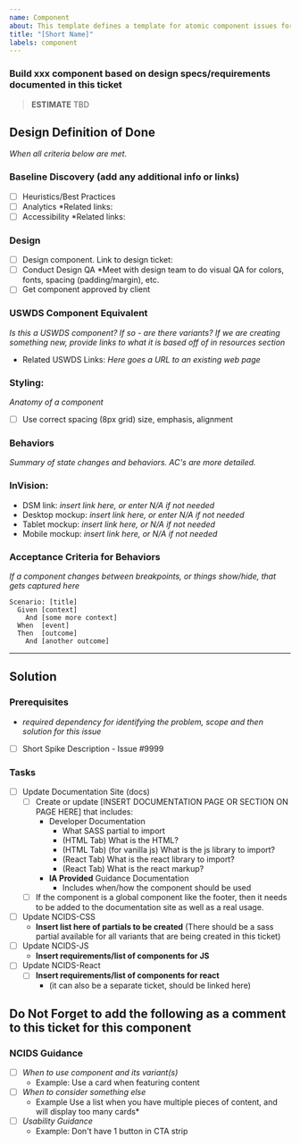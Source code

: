 ```yaml
---
name: Component
about: This template defines a template for atomic component issues for the Design System.
title: "[Short Name]"
labels: component
---
```


### Build xxx component based on design specs/requirements documented in this ticket

> **ESTIMATE** TBD

## Design Definition of Done
*When all criteria below are met.*

### Baseline Discovery (add any additional info or links)
- [ ] Heuristics/Best Practices
- [ ] Analytics
*Related links:
- [ ] Accessibility
*Related links:

### Design
- [ ] Design component. Link to design ticket:
- [ ] Conduct Design QA
*Meet with design team to do visual QA for colors, fonts, spacing (padding/margin), etc.
- [ ] Get component approved by client

### USWDS Component Equivalent
*Is this a USWDS component?  If so - are there variants? If we are creating something new, provide links to what it is based off of in resources section*
* Related USWDS Links: *Here goes a URL to an existing web page*

### Styling: 
*Anatomy of a component*
- [ ] Use correct spacing (8px grid) size, emphasis, alignment

### Behaviors
*Summary of state changes and behaviors. AC's are more detailed.*

### InVision: 
  * DSM link: *insert link here, or enter N/A if not needed*
  * Desktop mockup: *insert link here, or enter N/A if not needed*
  * Tablet mockup: *insert link here, or N/A if not needed*
  * Mobile mockup: *insert link here, or N/A if not needed*

### Acceptance Criteria for Behaviors 
*If a component changes between breakpoints, or things show/hide, that gets captured here* 

```gherkin
Scenario: [title]
  Given [context]
    And [some more context]
  When  [event]
  Then  [outcome]
    And [another outcome]
```

---

## Solution

### Prerequisites
- *required dependency for identifying the problem, scope and then solution for this issue*

- [ ] Short Spike Description - Issue #9999

### Tasks
- [ ] Update Documentation Site (docs)
  - [ ] Create or update [INSERT DOCUMENTATION PAGE OR SECTION ON PAGE HERE] that includes:
    - Developer Documentation
      -  What SASS partial to import
      - (HTML Tab) What is the HTML?
      - (HTML Tab) (for vanilla js) What is the js library to import?
      - (React Tab) What is the react library to import?
      - (React Tab) What is the react markup?
    - **IA Provided** Guidance Documentation  
      - Includes when/how the component should be used
  - [ ] If the component is a global component like the footer, then it needs to be added to the documentation site as well as a real usage.
- [ ] Update NCIDS-CSS
  - **Insert list here of partials to be created** (There should be a sass partial available for all variants that are being created in this ticket)
- [ ] Update NCIDS-JS
  - **Insert requirements/list of components for JS**
- [ ] Update NCIDS-React
  - [ ] **Insert requirements/list of components for react**
    - (it can also be a separate ticket, should be linked here)

## Do Not Forget to add the following as a comment to this ticket for this component
### NCIDS Guidance
- [ ] *When to use component and its variant(s)*
  * Example: Use a card when featuring content
- [ ] *When to consider something else*
  * Example Use a list when you have multiple pieces of content, and will display too many cards*
- [ ] *Usability Guidance*
  * Example: Don't have 1 button in CTA strip
